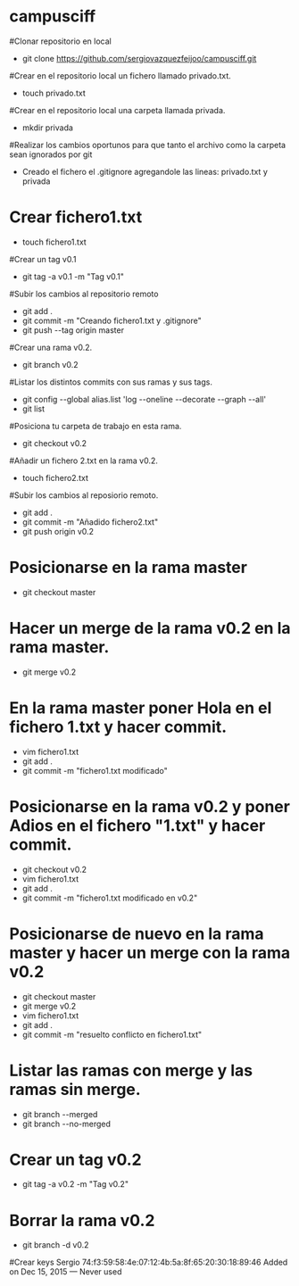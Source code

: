 # campusciff

#Clonar repositorio en local
- git clone https://github.com/sergiovazquezfeijoo/campusciff.git

#Crear en el repositorio local un fichero llamado privado.txt.
- touch privado.txt

#Crear en el repositorio local una carpeta llamada privada.
- mkdir privada

#Realizar los cambios oportunos para que tanto el archivo como la carpeta sean ignorados por git
- Creado el fichero el .gitignore agregandole las lineas: privado.txt y privada

# Crear fichero1.txt
- touch fichero1.txt

#Crear un tag v0.1
- git tag -a v0.1 -m "Tag v0.1"

#Subir los cambios al repositorio remoto
- git add .
- git commit -m "Creando fichero1.txt y .gitignore"
- git push --tag origin master

#Crear una rama v0.2.
- git branch v0.2

#Listar los distintos commits con sus ramas y sus tags.
- git config --global alias.list 'log --oneline --decorate --graph --all'
- git list

#Posiciona tu carpeta de trabajo en esta rama.
- git checkout v0.2

#Añadir un fichero 2.txt en la rama v0.2.
- touch fichero2.txt

#Subir los cambios al reposiorio remoto.
- git add .
- git commit -m "Añadido fichero2.txt"
- git push origin v0.2

# Posicionarse en la rama master
- git checkout master

# Hacer un merge de la rama v0.2 en la rama master.
- git merge v0.2

# En la rama master poner Hola en el fichero 1.txt y hacer commit.
- vim fichero1.txt
- git add .
- git commit -m "fichero1.txt modificado"

# Posicionarse en la rama v0.2 y poner Adios en el fichero "1.txt" y hacer commit.
- git checkout v0.2
- vim fichero1.txt
- git add .
- git commit -m "fichero1.txt modificado en v0.2"

# Posicionarse de nuevo en la rama master y hacer un merge con la rama v0.2
- git checkout master
- git merge v0.2
- vim fichero1.txt
- git add .
- git commit -m "resuelto conflicto en fichero1.txt"

# Listar las ramas con merge y las ramas sin merge.
- git branch --merged
- git branch --no-merged

# Crear un tag v0.2
- git tag -a v0.2 -m "Tag v0.2"

# Borrar la rama v0.2
- git branch -d v0.2

#Crear keys
Sergio
74:f3:59:58:4e:07:12:4b:5a:8f:65:20:30:18:89:46
Added on Dec 15, 2015 — Never used





